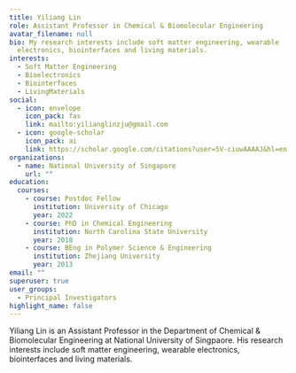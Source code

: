 ```yaml
---
title: Yiliang Lin
role: Assistant Professor in Chemical & Biomolecular Engineering
avatar_filename: null
bio: My research interests include soft matter engineering, wearable
  electronics, biointerfaces and living materials.
interests:
  - Soft Matter Engineering
  - Bioelectronics
  - Biointerfaces
  - LivingMaterials
social:
  - icon: envelope
    icon_pack: fas
    link: mailto:yilianglinzju@gmail.com
  - icon: google-scholar
    icon_pack: ai
    link: https://scholar.google.com/citations?user=5V-ciuwAAAAJ&hl=en
organizations:
  - name: National University of Singapore
    url: ""
education:
  courses:
    - course: Postdoc Fellow
      institution: University of Chicago
      year: 2022
    - course: PhD in Chemical Engineering
      institution: North Carolina State University
      year: 2018
    - course: BEng in Polymer Science & Engineering
      institution: Zhejiang University
      year: 2013
email: ""
superuser: true
user_groups:
  - Principal Investigators
highlight_name: false
---
```

Yiliang Lin is an Assistant Professor in the Department of Chemical & Biomolecular Engineering at National University of Singpaore.  His research interests include soft matter engineering, wearable electronics, biointerfaces and living materials.
